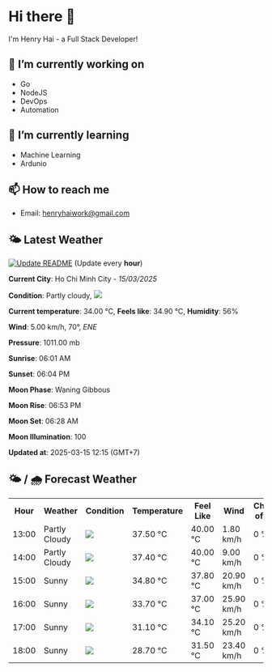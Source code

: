 # Hi there 👋

I'm Henry Hai - a Full Stack Developer!

## 🔭 I’m currently working on

- Go
- NodeJS
- DevOps
- Automation

## 🌱 I’m currently learning

- Machine Learning
- Ardunio

## 📫 How to reach me

- Email: <henryhaiwork@gmail.com>

## 🌤️ Latest Weather
[![Update README](https://github.com/henry0hai/henry0hai/actions/workflows/udpateReadme.yml/badge.svg)](https://github.com/henry0hai/henry0hai/actions/workflows/udpateReadme.yml)
(Update every **hour**)
<!-- CURRENT_WEATHER:START -->
**Current City**: Ho Chi Minh City - *15/03/2025*

**Condition**: Partly cloudy, <img src="https://cdn.weatherapi.com/weather/64x64/day/116.png"/>

**Current temperature**: 34.00 °C, **Feels like**: 34.90 °C, **Humidity**: 56%

**Wind**: 5.00 km/h, 70°, *ENE*

**Pressure**: 1011.00 mb

**Sunrise**: 06:01 AM

**Sunset**: 06:04 PM

**Moon Phase**: Waning Gibbous

**Moon Rise**: 06:53 PM

**Moon Set**: 06:28 AM

**Moon Illumination**: 100

**Updated at**: 2025-03-15 12:15 (GMT+7)<!-- CURRENT_WEATHER:END -->

## 🌤️ / 🌧️ Forecast Weather
<!-- FORECAST_WEATHER:START -->
<table>
		<tr>
			<th>Hour</th>
			<th>Weather</th>
			<th>Condition</th>
			<th>Temperature</th>
			<th>Feel Like</th>
			<th>Wind</th>
			<th>Chance of Rain</th>
		</tr>
				<tr>
					<td>13:00</td>
					<td>Partly Cloudy </td>
					<td><img src='https://cdn.weatherapi.com/weather/64x64/day/116.png'/></td>
					<td>37.50 °C</td>
					<td>40.00 °C</td>
					<td>1.80 km/h</td>
					<td>0 %</td>
				</tr>
				<tr>
					<td>14:00</td>
					<td>Partly Cloudy </td>
					<td><img src='https://cdn.weatherapi.com/weather/64x64/day/116.png'/></td>
					<td>37.40 °C</td>
					<td>40.00 °C</td>
					<td>9.00 km/h</td>
					<td>0 %</td>
				</tr>
				<tr>
					<td>15:00</td>
					<td>Sunny</td>
					<td><img src='https://cdn.weatherapi.com/weather/64x64/day/113.png'/></td>
					<td>34.80 °C</td>
					<td>37.80 °C</td>
					<td>20.90 km/h</td>
					<td>0 %</td>
				</tr>
				<tr>
					<td>16:00</td>
					<td>Sunny</td>
					<td><img src='https://cdn.weatherapi.com/weather/64x64/day/113.png'/></td>
					<td>33.70 °C</td>
					<td>37.00 °C</td>
					<td>25.90 km/h</td>
					<td>0 %</td>
				</tr>
				<tr>
					<td>17:00</td>
					<td>Sunny</td>
					<td><img src='https://cdn.weatherapi.com/weather/64x64/day/113.png'/></td>
					<td>31.10 °C</td>
					<td>34.10 °C</td>
					<td>25.20 km/h</td>
					<td>0 %</td>
				</tr>
				<tr>
					<td>18:00</td>
					<td>Sunny</td>
					<td><img src='https://cdn.weatherapi.com/weather/64x64/day/113.png'/></td>
					<td>28.70 °C</td>
					<td>31.50 °C</td>
					<td>23.40 km/h</td>
					<td>0 %</td>
				</tr>
</table>
<!-- FORECAST_WEATHER:END -->
